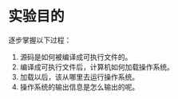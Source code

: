 # 实验目的

逐步掌握以下过程：

1. 源码是如何被编译成可执行文件的。
2. 编译成可执行文件后，计算机如何加载操作系统。
3. 加载以后，该从哪里去运行操作系统。
4. 操作系统的输出信息是怎么输出的呢。